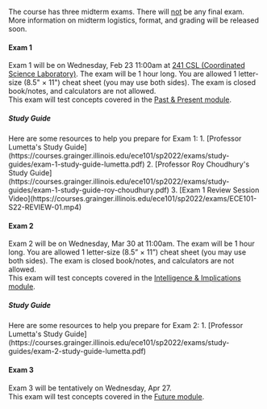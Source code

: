 The course has three midterm exams. There will <u>not</u> be any final exam. More information on midterm logistics, format, and grading will be released soon.

#### Exam 1
Exam 1 will be on Wednesday, Feb 23 11:00am at [241 CSL (Coordinated Science Laboratory)](https://goo.gl/maps/otAdnSvp6KkSSdmHA). The exam will be 1 hour long. You are allowed 1 letter-size (8.5" × 11") cheat sheet (you may use both sides). The exam is closed book/notes, and calculators are not allowed. <br/>
This exam will test concepts covered in the [Past & Present module](#past-present-connecting-the-world).

<h5 id="exam-1-study-guide">Study Guide</h5>
Here are some resources to help you prepare for Exam 1:
1. [Professor Lumetta's Study Guide](https://courses.grainger.illinois.edu/ece101/sp2022/exams/study-guides/exam-1-study-guide-lumetta.pdf)
2. [Professor Roy Choudhury's Study Guide](https://courses.grainger.illinois.edu/ece101/sp2022/exams/study-guides/exam-1-study-guide-roy-choudhury.pdf)
3. [Exam 1 Review Session Video](https://courses.grainger.illinois.edu/ece101/sp2022/exams/ECE101-S22-REVIEW-01.mp4)

#### Exam 2
Exam 2 will be on Wednesday, Mar 30 at 11:00am. The exam will be 1 hour long. You are allowed 1 letter-size (8.5” × 11”) cheat sheet (you may use both sides). The exam is closed book/notes, and calculators are not allowed. <br/>
This exam will test concepts covered in the [Intelligence & Implications module](#intelligence-implications). 

<h5 id="exam-2-study-guide">Study Guide</h5>
Here are some resources to help you prepare for Exam 2:
1. [Professor Lumetta's Study Guide](https://courses.grainger.illinois.edu/ece101/sp2022/exams/study-guides/exam-2-study-guide-lumetta.pdf)

#### Exam 3
Exam 3 will be tentatively on Wednesday, Apr 27. <br/>
This exam will test concepts covered in the [Future module](#future). 